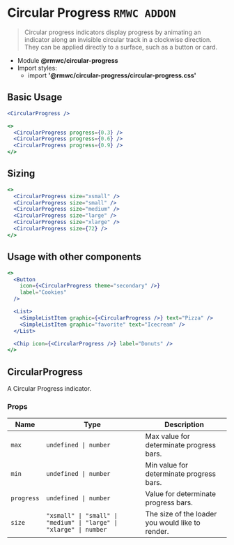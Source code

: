 # Circular Progress `RMWC ADDON`

> Circular progress indicators display progress by animating an indicator along an invisible circular track in a clockwise direction. They can be applied directly to a surface, such as a button or card.

- Module **@rmwc/circular-progress**
- Import styles:
  - import **'@rmwc/circular-progress/circular-progress.css'**


## Basic Usage

```jsx
<CircularProgress />
```

```jsx
<>
  <CircularProgress progress={0.3} />
  <CircularProgress progress={0.6} />
  <CircularProgress progress={0.9} />
</>
```

## Sizing

```jsx
<>
  <CircularProgress size="xsmall" />
  <CircularProgress size="small" />
  <CircularProgress size="medium" />
  <CircularProgress size="large" />
  <CircularProgress size="xlarge" />
  <CircularProgress size={72} />
</>
```

## Usage with other components

```jsx
<>
  <Button
    icon={<CircularProgress theme="secondary" />}
    label="Cookies"
  />

  <List>
    <SimpleListItem graphic={<CircularProgress />} text="Pizza" />
    <SimpleListItem graphic="favorite" text="Icecream" />
  </List>

  <Chip icon={<CircularProgress />} label="Donuts" />
</>
```

## CircularProgress
A Circular Progress indicator.

### Props

| Name | Type | Description |
|------|------|-------------|
| `max` | `undefined \| number` | Max value for determinate progress bars. |
| `min` | `undefined \| number` | Min value for determinate progress bars. |
| `progress` | `undefined \| number` | Value for determinate progress bars. |
| `size` | `"xsmall" \| "small" \| "medium" \| "large" \| "xlarge" \| number` | The size of the loader you would like to render. |


